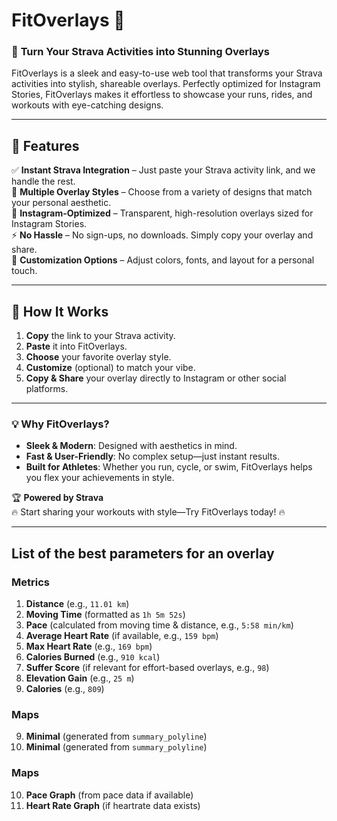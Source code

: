 # FitOverlays 🚴

### 📌 **Turn Your Strava Activities into Stunning Overlays**
FitOverlays is a sleek and easy-to-use web tool that transforms your Strava activities into stylish, shareable overlays. Perfectly optimized for Instagram Stories, FitOverlays makes it effortless to showcase your runs, rides, and workouts with eye-catching designs.

---

## 🌟 **Features**
✅ **Instant Strava Integration** – Just paste your Strava activity link, and we handle the rest.  
🎨 **Multiple Overlay Styles** – Choose from a variety of designs that match your personal aesthetic.  
📏 **Instagram-Optimized** – Transparent, high-resolution overlays sized for Instagram Stories.  
⚡ **No Hassle** – No sign-ups, no downloads. Simply copy your overlay and share.  
🔄 **Customization Options** – Adjust colors, fonts, and layout for a personal touch.  

---

## 🚀 **How It Works**
1. **Copy** the link to your Strava activity.
2. **Paste** it into FitOverlays.
3. **Choose** your favorite overlay style.
4. **Customize** (optional) to match your vibe.
5. **Copy & Share** your overlay directly to Instagram or other social platforms.

---

### 💡 **Why FitOverlays?**
- **Sleek & Modern**: Designed with aesthetics in mind.
- **Fast & User-Friendly**: No complex setup—just instant results.
- **Built for Athletes**: Whether you run, cycle, or swim, FitOverlays helps you flex your achievements in style.

🏆 **Powered by Strava**  
🔥 Start sharing your workouts with style—Try FitOverlays today! 🔥

---

## **List of the best parameters for an overlay**  

### **Metrics**  
1. **Distance** (e.g., `11.01 km`)  
2. **Moving Time** (formatted as `1h 5m 52s`)  
3. **Pace** (calculated from moving time & distance, e.g., `5:58 min/km`)  
4. **Average Heart Rate** (if available, e.g., `159 bpm`)  
5. **Max Heart Rate** (e.g., `169 bpm`)  
6. **Calories Burned** (e.g., `910 kcal`)  
7. **Suffer Score** (if relevant for effort-based overlays, e.g., `98`)  
8. **Elevation Gain** (e.g., `25 m`)
9. **Calories** (e.g., `809`)


### **Maps**  
9. **Minimal** (generated from `summary_polyline`)  
9. **Minimal** (generated from `summary_polyline`)  

### **Maps**
10. **Pace Graph** (from pace data if available)  
11. **Heart Rate Graph** (if heartrate data exists) 
